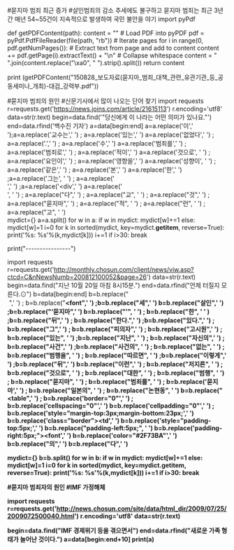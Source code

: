 #묻지마 범죄 최근 증가
#살인범죄의 감소 추세에도 불구하고 묻지마 범죄는 최근 3년간 매년 54~55건이 지속적으로 발생하여 국민 불안을 야기
import pyPdf

def getPDFContent(path):
    content = ""
    # Load PDF into pyPDF
    pdf = pyPdf.PdfFileReader(file(path, "rb"))
    # Iterate pages
    for i in range(0, pdf.getNumPages()):
        # Extract text from page and add to content
        content += pdf.getPage(i).extractText() + "\n"
    # Collapse whitespace
    content = " ".join(content.replace("\xa0", " ").strip().split())
    return content

print (getPDFContent("150828_보도자료(묻지마_범죄_대책_관련_유관기관_등_공동세미나_개최)-대검_강력부.pdf"))






#묻지마 범죄의 원인
#신문기사에서 많이 나오는 단어 찾기 
import requests
r=requests.get('https://news.joins.com/article/21615113')
r.encoding='utf8'
data=str(r.text)
begin=data.find('"당신에게 이 나라는 어떤 의미가 있나요."')
end=data.rfind('백수진 기자')
a=data[begin:end]
a=a.replace('이',' ');a=a.replace('교수는',' ') ; a=a.replace('있는',' ')
a=a.replace('없었다',' ') ; a=a.replace('.',' ') ; a=a.replace('수',' ')
a=a.replace('범죄를',' ') ; a=a.replace('범죄로',' ') ; a=a.replace('적이',' ')
a=a.replace('것으로', ' ') ; a=a.replace('요인이',' ') ; a=a.replace('영향을',' ')
a=a.replace('성향이', ' ') ; a=a.replace('같은',' ') ; a=a.replace('본',' ')
a=a.replace('한',' ') ;a=a.replace('그는', ' ') ; a=a.replace('&nbsp;<br/>',' ') ;a=a.replace('<div',' ')
a=a.replace('<br/>', ' ') ; a=a.replace("다",' ') ; a=a.replace("교", ' ') ; a=a.replace("것",' ') ; a=a.replace("묻지마",' ') ; a=a.replace("적", ' ') ; a=a.replace("런", ' ') ; a=a.replace("고", ' ')  
mydict={}
a=a.split()
for w in a:
    if w in mydict:
        mydict[w]+=1
    else:
        mydict[w]=1
i=0
for k in sorted(mydict, key=mydict.__getitem__, reverse=True):
        print('%s: %s'%(k,mydict[k]))
        i+=1
        if i>30:
            break

        
print("----------------")
        
        
import requests
r=requests.get('http://monthly.chosun.com/client/news/viw.asp?ctcd=C&nNewsNumb=200812100052&page=26')
data=str(r.text)
begin=data.find("지난 10월 20일 아침 8시15분.")
end=data.rfind("언제 터질지 모른다.⊙")
b=data[begin:end]
b=b.replace("<br>&nbsp;",' ') ; b=b.replace("<b><font",' ') ;b=b.replace("세",' ')
b=b.replace("살인",' ') ;b=b.replace("‘묻지마",' ')
b=b.replace("'", ' ') ; b=b.replace("한", ' ' ) ;b=b.replace("뒤",' ') ; b=b.replace("한다.",' ') ;b=b.replace("있다.",' ') ; b=b.replace("그",' ') ; b=b.replace("피의자",' ') ; b=b.replace("고시원",' ') ; b=b.replace("있는", ' ') ;b=b.replace("지난", ' ') ; b=b.replace("자신의",' ') ; b=b.replace("사건",' ') ;b=b.replace("사건의", ' ') ; b=b.replace("없는", ' ') ; b=b.replace("범행을", ' ') ; b=b.replace("따르면", ' ') ;b=b.replace("이렇게",' ') ;b=b.replace("뒤",' ')
b=b.replace("이런",' ') ; b=b.replace("저지른", ' ') ; b=b.replace("것으로", ' ') ; b=b.replace("대한", ' ') ; b=b.replace("범행", ' ') ; b=b.replace("묻지마", ' ') ; b=b.replace("범죄를", ' ') ; b=b.replace('묻지마',' ') ; b=b.replace("일본의", ' ') ; b=b.replace("논현동", ' ')
b=b.replace("<br><table",' ') ; b=b.replace('border="0"',' ') ; b=b.replace('cellspacing="0"',' ')
b=b.replace('cellpadding="0"',' ') ; b=b.replace('style="margin-top:3px;margin-bottom:23px;',' ')
b=b.replace('class="border"></td></tr><tr><td',' ')
b=b.replace('style="padding-top:5px;',' ')
b=b.replace("padding-left:5px;", ' ')
b=b.replace('padding-right:5px;"><font',' ')
b=b.replace('color="#2F73BA"',' ')
b=b.replace("의",' ')
b=b.replace("다",' ')


mydict={}
b=b.split()
for w in b:
    if w in mydict:
        mydict[w]+=1
    else:
        mydict[w]=1
i=0
for k in sorted(mydict, key=mydict.__getitem__, reverse=True):
        print('%s: %s'%(k,mydict[k]))
        i+=1
        if i>30:
            break
        

#묻지마 범죄자의 원인
#IMF  가정해체         

import requests
r=requests.get('http://news.chosun.com/site/data/html_dir/2009/07/25/2009072500040.html')
r.encoding='utf8'
data=str(r.text)

begin=data.find("IMF 경제위기 등을 겪으면서")
end=data.rfind("새로운 가족 형태가 늘어난 것이다.")
a=data[begin:end+10]
print(a)


